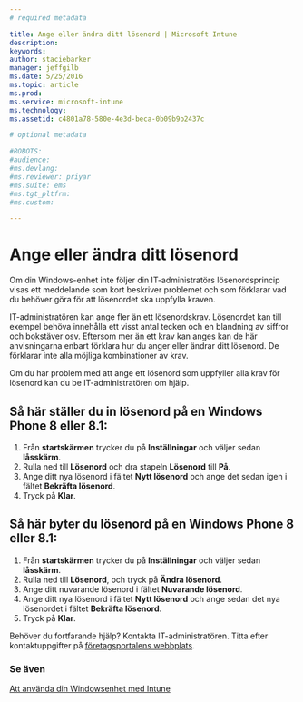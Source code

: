 ```yaml
---
# required metadata

title: Ange eller ändra ditt lösenord | Microsoft Intune
description:
keywords:
author: staciebarker
manager: jeffgilb
ms.date: 5/25/2016
ms.topic: article
ms.prod:
ms.service: microsoft-intune
ms.technology:
ms.assetid: c4801a78-580e-4e3d-beca-0b09b9b2437c

# optional metadata

#ROBOTS:
#audience:
#ms.devlang:
#ms.reviewer: priyar
#ms.suite: ems
#ms.tgt_pltfrm:
#ms.custom:

---
```


# Ange eller ändra ditt lösenord

Om din Windows-enhet inte följer din IT-administratörs lösenordsprincip visas ett meddelande som kort beskriver problemet och som förklarar vad du behöver göra för att lösenordet ska uppfylla kraven.

IT-administratören kan ange fler än ett lösenordskrav. Lösenordet kan till exempel behöva innehålla ett visst antal tecken och en blandning av siffror och bokstäver osv. Eftersom mer än ett krav kan anges kan de här anvisningarna enbart förklara hur du anger eller ändrar ditt lösenord. De förklarar inte alla möjliga kombinationer av krav. 

Om du har problem med att ange ett lösenord som uppfyller alla krav för lösenord kan du be IT-administratören om hjälp.

## Så här ställer du in lösenord på en Windows Phone 8 eller 8.1:

1. Från **startskärmen** trycker du på **Inställningar** och väljer sedan **låsskärm**.
2. Rulla ned till **Lösenord** och dra stapeln **Lösenord** till **På**.
3. Ange ditt nya lösenord i fältet **Nytt lösenord** och ange det sedan igen i fältet **Bekräfta lösenord**. 
4. Tryck på **Klar**.

## Så här byter du lösenord på en Windows Phone 8 eller 8.1:

1. Från **startskärmen** trycker du på **Inställningar** och väljer sedan **låsskärm**.
2. Rulla ned till **Lösenord**, och tryck på **Ändra lösenord**.
3. Ange ditt nuvarande lösenord i fältet **Nuvarande lösenord**.
4. Ange ditt nya lösenord i fältet **Nytt lösenord** och ange sedan det nya lösenordet i fältet **Bekräfta lösenord**.
4. Tryck på **Klar**.

Behöver du fortfarande hjälp? Kontakta IT-administratören. Titta efter kontaktuppgifter på [företagsportalens webbplats](http://portal.manage.microsoft.com).

### Se även
[Att använda din Windowsenhet med Intune](using-your-windows-device-with-intune.md)

<!--HONumber=Jun16_HO2-->



